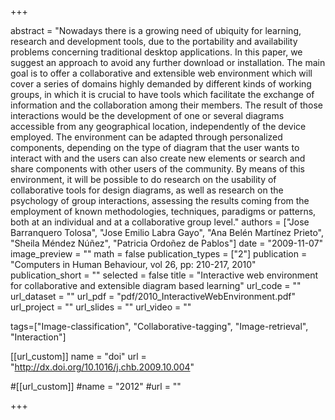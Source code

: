 +++

abstract = "Nowadays there is a growing need of ubiquity for learning, research and development tools, due to the portability and availability problems concerning traditional desktop applications. In this paper, we suggest an approach to avoid any further download or installation. The main goal is to offer a collaborative and extensible web environment which will cover a series of domains highly demanded by different kinds of working groups, in which it is crucial to have tools which facilitate the exchange of information and the collaboration among their members. The result of those interactions would be the development of one or several diagrams accessible from any geographical location, independently of the device employed. The environment can be adapted through personalized components, depending on the type of diagram that the user wants to interact with and the users can also create new elements or search and share components with other users of the community. By means of this environment, it will be possible to do research on the usability of collaborative tools for design diagrams, as well as research on the psychology of group interactions, assessing the results coming from the employment of known methodologies, techniques, paradigms or patterns, both at an individual and at a collaborative group level." 
authors = ["Jose Barranquero Tolosa", "Jose Emilio Labra Gayo", "Ana Belén Martínez Prieto", "Sheila Méndez Núñez", "Patricia Ordoñez de Pablos"]
date = "2009-11-07"
image_preview = ""
math = false
publication_types = ["2"]
publication = "Computers in Human Behaviour, vol 26, pp: 210-217, 2010"
publication_short = ""
selected = false
title = "Interactive web environment for collaborative and extensible diagram based learning"
url_code = ""
url_dataset = ""
url_pdf = "pdf/2010_InteractiveWebEnvironment.pdf"
url_project = ""
url_slides = ""
url_video = ""

tags=["Image-classification", "Collaborative-tagging", "Image-retrieval", "Interaction"]

[[url_custom]]
name = "doi"
url = "http://dx.doi.org/10.1016/j.chb.2009.10.004"

#[[url_custom]]
#name = "2012"
#url = ""


+++


